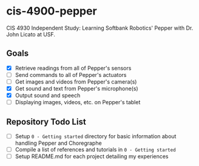 # cis-4900-pepper
CIS 4930 Independent Study: Learning Softbank Robotics' Pepper with Dr. John Licato at USF.

## Goals
- [x] Retrieve readings from all of Pepper's sensors
- [ ] Send commands to all of Pepper's actuators
- [ ] Get images and videos from Pepper's camera(s)
- [x] Get sound and text from Pepper's microphone(s)
- [x] Output sound and speech
- [ ] Displaying images, videos, etc. on Pepper's tablet

## Repository Todo List
- [ ] Setup `0 - Getting started` directory for basic information about handling Pepper and Choregraphe
- [ ] Compile a list of references and tutorials in `0 - Getting started`
- [ ] Setup README.md for each project detailing my experiences
